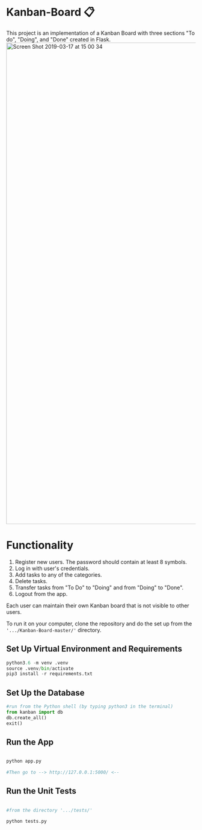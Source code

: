 # Kanban-Board 📋

This project is an implementation of a Kanban Board with three sections "To do", "Doing", and "Done" created in Flask. 
<img width="1280" alt="Screen Shot 2019-03-17 at 15 00 34" src="https://user-images.githubusercontent.com/29481335/54495832-66630280-48c6-11e9-8b5c-27e52b927f53.png">

# Functionality
1. Register new users. The password should contain at least 8 symbols.
2. Log in with user's credentials.
3. Add tasks to any of the categories.
4. Delete tasks.
5. Transfer tasks from "To Do" to "Doing" and from "Doing" to "Done".
6. Logout from the app.

Each user can maintain their own Kanban board that is not visible to other users.

To run it on your computer, clone the repository and do the set up from the `'.../Kanban-Board-master/'`  directory. 


 ## Set Up Virtual Environment and Requirements
```python
python3.6 -m venv .venv
source .venv/bin/activate
pip3 install -r requirements.txt
```

## Set Up the Database
```python
#run from the Python shell (by typing python3 in the terminal)
from kanban import db
db.create_all()
exit()
```
 

## Run the App 
```python

python app.py
 
#Then go to --> http://127.0.0.1:5000/ <--
 ```
 
 ## Run the Unit Tests 
 
 ```python
 
 #from the directory '.../tests/'
 
 python tests.py
 ```

